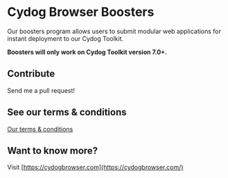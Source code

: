 # Cydog Browser Boosters
Our boosters program allows users to submit modular web applications for instant deployment to our Cydog Toolkit. 

**Boosters will only work on Cydog Toolkit version 7.0+.**

## Contribute
Send me a pull request!

## See our terms & conditions
[Our terms & conditions](https://cydogbrowser.com/cyterms.html)

## Want to know more?
Visit [https://cydogbrowser.com](https://cydogbrowser.com/)
